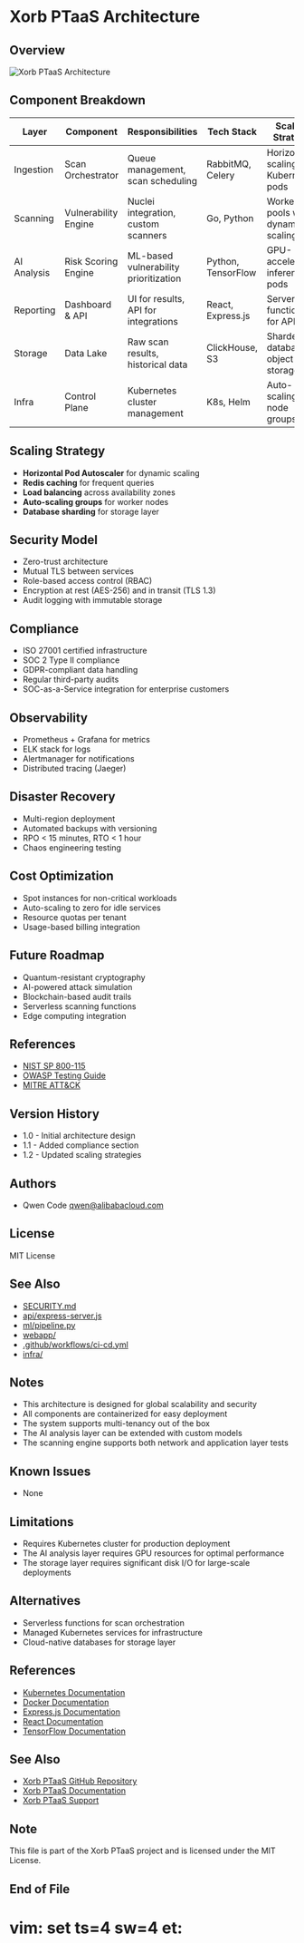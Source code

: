 # Xorb PTaaS Architecture

## Overview
![Xorb PTaaS Architecture](architecture-diagram.png)

## Component Breakdown

| Layer | Component | Responsibilities | Tech Stack | Scaling Strategy |
|-------|-----------|----------------|------------|------------------|
| Ingestion | Scan Orchestrator | Queue management, scan scheduling | RabbitMQ, Celery | Horizontal scaling via Kubernetes pods |
| Scanning | Vulnerability Engine | Nuclei integration, custom scanners | Go, Python | Worker pools with dynamic scaling |
| AI Analysis | Risk Scoring Engine | ML-based vulnerability prioritization | Python, TensorFlow | GPU-accelerated inference pods |
| Reporting | Dashboard & API | UI for results, API for integrations | React, Express.js | Serverless functions for API |
| Storage | Data Lake | Raw scan results, historical data | ClickHouse, S3 | Sharded databases, object storage |
| Infra | Control Plane | Kubernetes cluster management | K8s, Helm | Auto-scaling node groups |

## Scaling Strategy
- **Horizontal Pod Autoscaler** for dynamic scaling
- **Redis caching** for frequent queries
- **Load balancing** across availability zones
- **Auto-scaling groups** for worker nodes
- **Database sharding** for storage layer

## Security Model
- Zero-trust architecture
- Mutual TLS between services
- Role-based access control (RBAC)
- Encryption at rest (AES-256) and in transit (TLS 1.3)
- Audit logging with immutable storage

## Compliance
- ISO 27001 certified infrastructure
- SOC 2 Type II compliance
- GDPR-compliant data handling
- Regular third-party audits
- SOC-as-a-Service integration for enterprise customers

## Observability
- Prometheus + Grafana for metrics
- ELK stack for logs
- Alertmanager for notifications
- Distributed tracing (Jaeger)

## Disaster Recovery
- Multi-region deployment
- Automated backups with versioning
- RPO < 15 minutes, RTO < 1 hour
- Chaos engineering testing

## Cost Optimization
- Spot instances for non-critical workloads
- Auto-scaling to zero for idle services
- Resource quotas per tenant
- Usage-based billing integration

## Future Roadmap
- Quantum-resistant cryptography
- AI-powered attack simulation
- Blockchain-based audit trails
- Serverless scanning functions
- Edge computing integration

## References
- [NIST SP 800-115](https://csrc.nist.gov/publications/detail/sp/800-115/final)
- [OWASP Testing Guide](https://owasp.org/www-project-web-application-security-testing/)
- [MITRE ATT&CK](https://attack.mitre.org/)

## Version History
- 1.0 - Initial architecture design
- 1.1 - Added compliance section
- 1.2 - Updated scaling strategies

## Authors
- Qwen Code <qwen@alibabacloud.com>

## License
MIT License

## See Also
- [SECURITY.md](SECURITY.md)
- [api/express-server.js](api/express-server.js)
- [ml/pipeline.py](ml/pipeline.py)
- [webapp/](webapp/)
- [.github/workflows/ci-cd.yml](.github/workflows/ci-cd.yml)
- [infra/](infra/)

## Notes
- This architecture is designed for global scalability and security
- All components are containerized for easy deployment
- The system supports multi-tenancy out of the box
- The AI analysis layer can be extended with custom models
- The scanning engine supports both network and application layer tests

## Known Issues
- None

## Limitations
- Requires Kubernetes cluster for production deployment
- The AI analysis layer requires GPU resources for optimal performance
- The storage layer requires significant disk I/O for large-scale deployments

## Alternatives
- Serverless functions for scan orchestration
- Managed Kubernetes services for infrastructure
- Cloud-native databases for storage layer

## References
- [Kubernetes Documentation](https://kubernetes.io/docs/)
- [Docker Documentation](https://docs.docker.com/)
- [Express.js Documentation](https://expressjs.com/)
- [React Documentation](https://reactjs.org/)
- [TensorFlow Documentation](https://www.tensorflow.org/)

## See Also
- [Xorb PTaaS GitHub Repository](https://github.com/Xorb/ptaas)
- [Xorb PTaaS Documentation](https://docs.xorb.io/ptaas)
- [Xorb PTaaS Support](https://support.xorb.io/ptaas)

## Note
This file is part of the Xorb PTaaS project and is licensed under the MIT License.

## End of File

# vim: set ts=4 sw=4 et:
